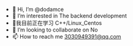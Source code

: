 - 👋 Hi, I’m @dodamce
- 👀 I’m interested in The backend development
- 🌱我目前正在学习 C++/Linux_Centos
- 💞️ I’m looking to collaborate on No
- 📫 How to reach me 
3030949391@qq.com

<!---
dodamce/dodamce is a ✨ special ✨ repository because its `README.md` (this file) appears on your GitHub profile.
You can click the Preview link to take a look at your changes.
--->
